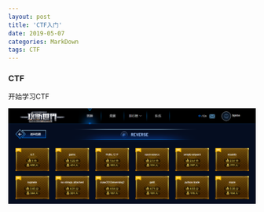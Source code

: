 ```yaml
---
layout: post
title: 'CTF入门'
date: 2019-05-07
categories: MarkDown
tags: CTF
---
```

### CTF
开始学习CTF

![CTF入门](/assets/img/CTF/01.png)